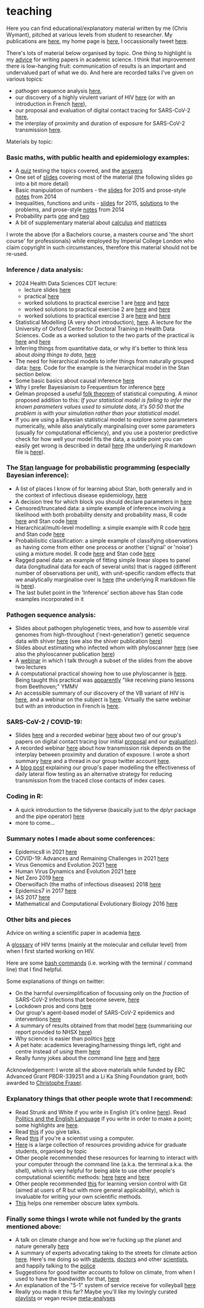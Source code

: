 # teaching

Here you can find educational/explanatory material written by me (Chris Wymant), pitched at various levels from student to researcher.
My publications are [here](https://scholar.google.co.uk/citations?user=OJ6t2UwAAAAJ), my home page is [here](https://www.bdi.ox.ac.uk/Team/c-wymant), I occassionally tweet [here](https://twitter.com/ChrisWymant).

There's lots of material below organised by topic. One thing to highlight is my [advice](other_topics/advice_for_writing_a_scientific_paper.MD) for writing papers in academic science. I think that improvement there is low-hanging fruit: communication of results is an important and undervalued part of what we do. And here are recorded talks I've given on various topics:
* pathogen sequence analysis [here](https://www.youtube.com/watch?v=TR2a46vBwGY),
* our discovery of a highly virulent variant of HIV [here](https://www.youtube.com/watch?v=hQ-M1MyXtHM) (or with an introduction in French [here](https://www.youtube.com/watch?v=kpgNaiXCxfA)),
* our proposal and evaluation of digital contact tracing for SARS-CoV-2 [here](https://lshtm.cloud.panopto.eu/Panopto/Pages/Viewer.aspx?id=6859462a-ff69-4877-8c01-afe100dfe883),
* the interplay of proximity and duration of exposure for SARS-CoV-2 transmission [here](https://www.youtube.com/watch?v=wfBiF7rmr7E).

Materials by topic:

### Basic maths, with public health and epidemiology examples:
* A [quiz](basic_maths/InductionQuiz.pdf) testing the topics covered, and the [answers](basic_maths/QuizAnswers.pdf)
* One set of [slides](basic_maths/ShortCourse_MathsRefresher2015_ChrisWymant.pdf) covering most of the material (the following slides go into a bit more detail)
* Basic manipulation of numbers - the [slides](basic_maths/Lecture1.pdf) for 2015 and prose-style [notes](basic_maths/Lecture1_2014.pdf) from 2014
* Inequalities, functions and units - [slides](basic_maths/Lecture2.pdf) for 2015, [solutions](basic_maths/Lecture2_solutions.pdf) to the problems, and prose-style [notes](basic_maths/Lecture2_2014.pdf) from 2014
* Probability parts [one](basic_maths/Lecture7_part1.pdf) and [two](basic_maths/Lecture7_part2.pdf)
* A bit of supplementary material about [calculus](basic_maths/PostXmas_Calculus.pdf) and [matrices](basic_maths/PostXmas_matrices.pdf)  

I wrote the above (for a Bachelors course, a masters course and 'the short course' for professionals) while employed by Imperial College London who claim  copyright in such circumstances, therefore this material should not be re-used.


### Inference / data analysis:
* 2024 Health Data Sciences CDT lecture:  
    - lecture slides [here](other_topics/health_data_science_cdt_stats_2024.pdf)
    - practical [here](https://docs.google.com/document/d/1buYJB5s9NMz8XkN03mmGziGp598Mo90X1hdXa40qgxE/edit?usp=sharing)
    - worked solutions to practical exercise 1 are [here](other_topics/practical_poisson.R) and [here](other_topics/practical_normal.R)
    - worked solutions to practical exercise 2 are [here](other_topics/Wymant_practical_CFR.R) and [here](other_topics/Wymant_practical_CFR.stan)
    - worked solutions to practical exercise 3 are [here](other_topics/Wymant_practical_CD4decline_lineage.R) and [here](other_topics/Wymant_practical_CD4decline_lineage.stan)
* Statistical Modelling (A very short introduction), [here](https://docs.google.com/document/d/1V2igitQVFnQRIWGupmmbA3GqvX8DgAeLI0taH36oJNI/edit?usp=sharing). A lecture for the University of Oxford Centre for Doctoral Training in Health Data Sciences. Code as a worked solution to the two parts of the practical is [here](other_topics/practical_poisson.R) and [here](other_topics/practical_normal.R)
* Inferring things from quantitative data, or why it's better to think less about _doing things to data_, [here](other_topics/2021-09-29_Chris_InferenceOnly.pdf)
* The need for hierarchical models to infer things from naturally grouped data: [here](other_topics/2022-04-06_TrainingSession_Chris_HierarchicalModellingGroupedData.pdf).
Code for the example is the hierarchical model in the Stan section below.
* Some basic basics about causal inference [here](other_topics/causal_inference_wymant.pdf)
* Why I prefer Bayesianism to Frequentism for inference [here](other_topics/2022-12-12_Chris_FrequentistAndOrBayesian.pdf)
* Gelman proposed a useful [folk theorem](https://statmodeling.stat.columbia.edu/2008/05/13/the_folk_theore/) of statistical computing. A minor proposed addition to this: _If your statistical model is failing to infer the known parameters values used to simulate data, it's 50:50 that the problem is with your simulation rather than your statistical model._   
* If you are using a Bayesian statistical model to explore some parameters numerically, while also analytically marginalising over some parameters (usually for computational efficiency), and you use a posterior predictive check for how well your model fits the data, a subtle point you can easily get wrong is described in detail [here](https://htmlpreview.github.io/?https://github.com/ChrisHIV/teaching/blob/main/other_topics/Stan_example_predicting_from_analytically_marginalised_params.html) (the underlying R markdown file is [here](other_topics/Stan_example_predicting_from_analytically_marginalised_params.Rmd)).

### The [Stan](https://mc-stan.org/) language for probabilistic programming (especially Bayesian inference):  
* A list of places I know of for learning about Stan, both generally and in the context of infectious disease epidemiology, [here](other_topics/stan_learning_resources.md)
* A decision tree for which block you should declare parameters in [here](other_topics/WhichBlockForParameters.png) 
* Censored/truncated data: a simple example of inference involving a likelihood with both probability density and probability mass, R code [here](other_topics/continuous_truncated_variable_mixed_likelihood_density_mass.R) and Stan code [here](other_topics/continuous_truncated_variable_mixed_likelihood_density_mass.stan)
* Hierarchical/multi-level modelling: a simple example with R code [here](other_topics/HierarchicalSchools.R) and Stan code [here](other_topics/HierarchicalSchools.stan)
* Probabilisitic classification: a simple example of classifying observations as having come from either one process or another ('signal' or 'noise') using a mixture model. R code [here](other_topics/estimate_binary_vector.R) and Stan code [here](other_topics/estimate_binary_vector.stan)
* Ragged panel data: an example of fitting simple linear slopes to panel data (longitudinal data for each of several units) that is ragged (different number of observations per unit), with unit-specific random effects that we analytically marginalise over is [here](https://htmlpreview.github.io/?https://github.com/ChrisHIV/teaching/blob/main/other_topics/Stan_example_ragged_panel_data_analytically_marginalised_params.html) (the underlying R markdown file is [here](other_topics/Stan_example_ragged_panel_data_analytically_marginalised_params.Rmd)).
* The last bullet point in the 'Inference' section above has Stan code examples incorporated in it

### Pathogen sequence analysis:
* Slides about pathogen phylogenetic trees, and how to assemble viral genomes from high-throughout ('next-generation') genetic sequence data with shiver [here](other_topics/Wymant_Lecture1_shiver.pdf) (see also the shiver publication [here](https://doi.org/10.1093/ve/vey007))
* Slides about estimating who infected whom with phyloscanner [here](other_topics/Wymant_Lecture2_phyloscanner.pdf) (see also the phyloscanner publication [here](https://doi.org/10.1093/molbev/msx304))
* A [webinar](https://www.youtube.com/watch?v=TR2a46vBwGY) in which I talk through a subset of the slides from the above two lectures
* A computational practical showing how to use phyloscanner is [here](https://drive.google.com/drive/folders/0BwygWUC73hnxbGtHSFpWdzYzVkk?resourcekey=0-Zjt4kVHja6Djo7qKsN3r5Q&usp=sharing). Being taught this practical was [apparently](https://www.krisp.org.za/blogs.php?id=48) "like receiving piano lessons from Beethoven;" YMMV
* An accessible summary of our discovery of the VB variant of HIV is [here](https://www.beehive.ox.ac.uk/hiv-lineage), and a webinar on the subject is [here](https://www.youtube.com/watch?v=hQ-M1MyXtHM). Virtually the same webinar but with an introduction in French is [here](https://www.youtube.com/watch?v=kpgNaiXCxfA).

### SARS-CoV-2 / COVID-19:
* Slides [here](other_topics/Wymant_DigitalContactTracing_2023-03-29_LSHTM_public.pdf) and a recorded webinar [here](https://lshtm.cloud.panopto.eu/Panopto/Pages/Viewer.aspx?id=6859462a-ff69-4877-8c01-afe100dfe883) about two of our group's papers on digital contact tracing (our initial [proposal](https://doi.org/10.1126/science.abb6936) and our [evaluation](https://doi.org/10.1038/s41586-021-03606-z)).
* A recorded webinar [here](https://www.youtube.com/watch?v=wfBiF7rmr7E) about how transmission risk depends on the interplay between proximity and duration of exposure. I wrote a short summary [here](https://045.medsci.ox.ac.uk/risk_measurement) and a thread in our group twitter account [here](https://twitter.com/ChristoPhraser/status/1737513767733272914).
* A [blog post](https://045.medsci.ox.ac.uk/blog#8august2021) explaining our group's paper modelling the effectiveness of daily lateral flow testing as an alternative strategy for reducing transmission from the traced close contacts of index cases.

### Coding in R:  
* A quick introduction to the tidyverse (basically just to the dplyr package and the pipe operator) [here](other_topics/tidyverse_quick_intro.md)
* more to come...

### Summary notes I made about some conferences:
* Epidemics8 in 2021 [here](https://twitter.com/ChrisWymant/status/1465775301972185088) 
* COVID-19: Advances and Remaining Challenges in 2021 [here](https://twitter.com/ChrisWymant/status/1443248100143927296)
* Virus Genomics and Evolution 2021 [here](https://twitter.com/ChrisWymant/status/1438178907438653441)
* Human Virus Dynamics and Evolution 2021 [here](https://twitter.com/ChrisWymant/status/1390733002754379784)
* Net Zero 2019 [here](https://twitter.com/ChrisWymant/status/1171361818847121408) 
* Oberwolfach (the maths of infectious diseases) 2018 [here](https://twitter.com/ChrisWymant/status/969205940623994881)
* Epidemics7 in 2017 [here](https://www.dropbox.com/s/y4iuz2tdwdrq7io/Epidemics2017.txt?dl=0)
* IAS 2017 [here](https://www.dropbox.com/s/w0uffmzcir8141s/IAS.txt?dl=0)
* Mathematical and Computational Evolutionary Biology 2016 [here](https://twitter.com/ChrisWymant/status/743852693047881728) 

### Other bits and pieces

Advice on writing a scientific paper in academia [here](other_topics/advice_for_writing_a_scientific_paper.MD).

A [glossary](other_topics/Glossary_HIV.csv) of HIV terms (mainly at the molecular and cellular level) from when I first started working on HIV.

Here are some [bash commands](https://www.dropbox.com/s/65eyimir8aukxe6/CommonBashCommands.sh?dl=0)</a> (i.e. working with the terminal / command line) that I find helpful.

Some explanations of things on twitter:
* On the harmful oversimplification of focussing only on the _fraction_ of SARS-CoV-2 infections that become severe, [here](https://twitter.com/ChrisWymant/status/1412436234845175812)
* Lockdown pros and cons [here](https://twitter.com/ChrisWymant/status/1321543816298614784)
* Our group's agent-based model of SARS-CoV-2 epidemics and interventions [here](https://twitter.com/ChrisWymant/status/1308751845997903881)
* A summary of results obtained from that model [here](https://twitter.com/ChrisWymant/status/1250842199086059523) (summarising our report provided to NHSX [here](https://github.com/BDI-pathogens/covid-19_instant_tracing/blob/master/Report%20-%20Effective%20Configurations%20of%20a%20Digital%20Contact%20Tracing%20App.pdf))
* Why science is easier than politics [here](https://twitter.com/ChrisWymant/status/1154710730526117889)
* A pet hate: academics leveraging/harnessing things left, right and centre instead of _using_ them [here](https://twitter.com/ChrisWymant/status/1082201811640086528)
* Really funny jokes about the command line [here](https://twitter.com/ChrisWymant/status/974329420180803584) and [here](https://twitter.com/ChrisWymant/status/950682089313259521)

Acknowledgement: I wrote all the above materials while funded by ERC Advanced Grant PBDR-339251 and a Li Ka Shing Foundation grant, both awarded to [Christophe Fraser](https://www.bdi.ox.ac.uk/Team/christophe-fraser).

### Explanatory things that other people wrote that I recommend:
* Read Strunk and White if you write in English (it's online [here](http://www.jlakes.org/ch/web/The-elements-of-style.pdf)). Read [Politics and the English Language](https://www.amazon.co.uk/Politics-English-Language-Penguin-Classics/dp/0141393068) if you write in order to make a point; some highlights are [here](other_topics/politics_and_the_english_language_highlights.md).
* Read [this](http://www.damtp.cam.ac.uk/user/tong/talks/talk.pdf) if you give talks.
* Read [this](https://doi.org/10.1371/journal.pcbi.1005510) if you're a scientist using a computer.
* [Here](https://halllab2.sitehost.iu.edu/grad-student-resources.html) is a large collection of resources providing advice for graduate students, organised by topic
* Other people recommended these resources for learning to interact with your computer through the command line (a.k.a. the terminal a.k.a. the shell), which is very helpful for being able to use other people's computational scientific methods: [here](http://rik.smith-unna.com/command_line_bootcamp) [here](http://www.ee.surrey.ac.uk/Teaching/Unix) and [here](http://swcarpentry.github.io/shell-novice/)
* Other people recommended [this](http://happygitwithr.com/) for learning version control with Git (aimed at users of R but with more general applicability), which is invaluable for writing your own scientific methods.
* [This](http://detexify.kirelabs.org/classify.html) helps one remember obscure latex symbols.

### Finally some things I wrote while not funded by the grants mentioned above:
* A talk on climate change and how we're fucking up the planet and nature generally [here](other_topics/GroupMeeting_ClimateStuff_BoxesWithinBoxes.pdf)
* A summary of experts advocating taking to the streets for climate action [here](https://twitter.com/ChrisWymant/status/1180468223889874945). Here's me doing so with [students](https://twitter.com/ChrisWymant/status/1106564598629613569), [doctors](https://twitter.com/ChrisWymant/status/1175086736130609152) and other [scientists](https://twitter.com/ChrisWymant/status/1183110115207106561), and happily talking to the [police](https://twitter.com/ChrisWymant/status/1118083365134131201)
* Suggestions for good twitter accounts to follow on climate, from when I used to have the bandwidth for that, [here](https://twitter.com/ChrisWymant/status/1225491802574217220)
* An explanation of the "5-1" system of service receive for volleyball [here](other_topics/The_5-1_explained.pdf)
* Really you made it this far? Maybe you'll like my lovingly curated [playlists](https://tinyurl.com/SpotifyChrisW) or vegan recipe [meta-analyses](https://docs.google.com/spreadsheets/d/1f3MYycHjTvrQagO-raRTsJtIC8fnsa1SVfEqTxF1HGk/edit?usp=sharing)
